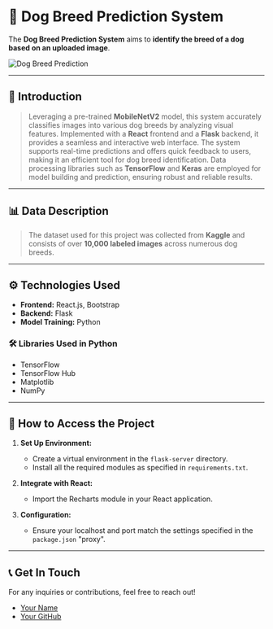 # 🐶 Dog Breed Prediction System

The **Dog Breed Prediction System** aims to **identify the breed of a dog based on an uploaded image**. 

![Dog Breed Prediction](https://example.com/your-image.png) <!-- Replace with an actual image URL -->

---

## 📖 Introduction

> Leveraging a pre-trained **MobileNetV2** model, this system accurately classifies images into various dog breeds by analyzing visual features. Implemented with a **React** frontend and a **Flask** backend, it provides a seamless and interactive web interface. The system supports real-time predictions and offers quick feedback to users, making it an efficient tool for dog breed identification. Data processing libraries such as **TensorFlow** and **Keras** are employed for model building and prediction, ensuring robust and reliable results.

---

## 📊 Data Description

> The dataset used for this project was collected from **Kaggle** and consists of over **10,000 labeled images** across numerous dog breeds.

---

## ⚙️ Technologies Used

- **Frontend:** React.js, Bootstrap
- **Backend:** Flask
- **Model Training:** Python

### 🛠️ Libraries Used in Python

- TensorFlow
- TensorFlow Hub
- Matplotlib
- NumPy

---

## 🚀 How to Access the Project

1. **Set Up Environment:**
   - Create a virtual environment in the `flask-server` directory.
   - Install all the required modules as specified in `requirements.txt`.

2. **Integrate with React:**
   - Import the Recharts module in your React application.

3. **Configuration:**
   - Ensure your localhost and port match the settings specified in the `package.json` "proxy".

---

## 📞 Get In Touch
For any inquiries or contributions, feel free to reach out!

- [Your Name](https://example.com) <!-- Add your profile link -->
- [Your GitHub](https://github.com/yourusername) <!-- Add your GitHub link -->
